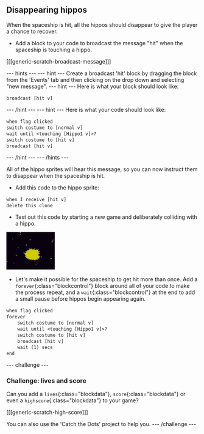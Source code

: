 ## Disappearing hippos

When the spaceship is hit, all the hippos should disappear to give the player a chance to recover.

+ Add a block to your code to broadcast the message "hit" when the spaceship is touching a hippo.

[[[generic-scratch-broadcast-message]]]

--- hints ---
--- hint ---
Create a broadcast 'hit' block by dragging the block from the 'Events' tab and then clicking on the drop down and selecting "new message".
--- hint ---
Here is what your block should look like:
```blocks
broadcast [hit v]
```
--- /hint ---
--- hint ---
Here is what your code should look like:

```blocks
when flag clicked
switch costume to [normal v]
wait until <touching [Hippo1 v]>?
switch costume to [hit v]
broadcast [hit v]
```
--- /hint ---
--- /hints ---

All of the hippo sprites will hear this message, so you can now instruct them to disappear when the spaceship is hit.

+ Add this code to the hippo sprite:

```blocks
when I receive [hit v]
delete this clone
```

+ Test out this code by starting a new game and deliberately colliding with a hippo.

![screenshot](images/invaders-hippo-collide.png)

+ Let's make it possible for the spaceship to get hit more than once. Add a `forever`{:class="blockcontrol"} block around all of your code to make the process repeat, and a `wait`{:class="blockcontrol"} at the end to add a small pause before hippos begin appearing again.

```blocks
when flag clicked
forever
    switch costume to [normal v]
    wait until <touching [Hippo1 v]>?
    switch costume to [hit v]
    broadcast [hit v]
    wait (1) secs
end
```

--- challenge ---
### Challenge: lives and score

Can you add a `lives`{:class="blockdata"}, `score`{:class="blockdata"} or even a `highscore`{:class="blockdata"} to your game?

[[[generic-scratch-high-score]]]

You can also use the 'Catch the Dots' project to help you.
--- /challenge ---
